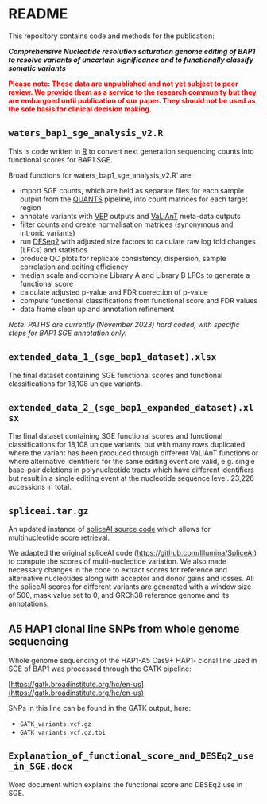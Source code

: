 # README

This repository contains code and methods for the publication:

***Comprehensive Nucleotide resolution saturation genome editing of BAP1 to resolve variants of uncertain significance and to functionally classify somatic variants***

<span style="color: red;">**Please note: These data are unpublished and not yet subject to peer review. We provide them as a service to the research community but they are embargoed until publication of our paper. They should not be used as the sole basis for clinical decision making.**</span>

## `waters_bap1_sge_analysis_v2.R`

This is code written in [R](https://cran.r-project.org/) to convert next generation sequencing counts into functional scores for BAP1 SGE. 

Broad functions for waters_bap1_sge_analysis_v2.R` are:

* import SGE counts, which are held as separate files for each sample output from the [QUANTS](https://github.com/cancerit/QUANTS) pipeline, into count matrices for each target region
* annotate variants with [VEP](https://www.ensembl.org/info/docs/tools/vep/index.html) outputs and [VaLiAnT](https://github.com/cancerit/VaLiAnT) meta-data outputs
* filter counts and create normalisation matrices (synonymous and intronic variants)
* run [DESeq2](https://bioconductor.org/packages/release/bioc/html/DESeq2.html) with adjusted size factors to calculate raw log fold changes (LFCs) and statistics
* produce QC plots for replicate consistency, dispersion, sample correlation and editing efficiency
* median scale and combine Library A and Library B LFCs to generate a functional score
* calculate adjusted p-value and FDR correction of p-value
* compute functional classifications from functional score and FDR values
* data frame clean up and annotation refinement


*Note: PATHS are currently (November 2023) hard coded, with specific steps for BAP1 SGE annotation only.*

## `extended_data_1_(sge_bap1_dataset).xlsx`

The final dataset containing SGE functional scores and functional classifications for 18,108 unique variants. 

## `extended_data_2_(sge_bap1_expanded_dataset).xlsx`

The final dataset containing SGE functional scores and functional classifications for 18,108 unique variants, but with many rows duplicated where the variant has been produced through different VaLiAnT functions or where alternative identifiers for the same editing event are valid, e.g. single base-pair deletions in polynucleotide tracts which have different identifiers but result in a single editing event at the nucleotide sequence level. 23,226 accessions in total. 

## `spliceai.tar.gz`

An updated instance of [spliceAI source code](https://github.com/Illumina/SpliceAI) which allows for multinucleotide score retrieval. 

We adapted the original spliceAI code (https://github.com/Illumina/SpliceAI) to compute the scores of multi-nucleotide variation. We also made necessary changes in the code to extract scores for reference and alternative nucleotides along with acceptor and donor gains and losses. All the spliceAI scores for different variants are generated with a window size of 500, mask value set to 0, and GRCh38 reference genome and its annotations. 

## A5 HAP1 clonal line SNPs from whole genome sequencing

Whole genome sequencing of the HAP1-A5 Cas9+ HAP1- clonal line used in SGE of BAP1 was processed through the GATK pipeline:

[https://gatk.broadinstitute.org/hc/en-us](https://gatk.broadinstitute.org/hc/en-us)

SNPs in this line can be found in the GATK output, here:

* `GATK_variants.vcf.gz`
* `GATK_variants.vcf.gz.tbi`

## `Explanation_of_functional_score_and_DESEq2_use_in_SGE.docx`

Word document which explains the functional score and DESEq2 use in SGE.